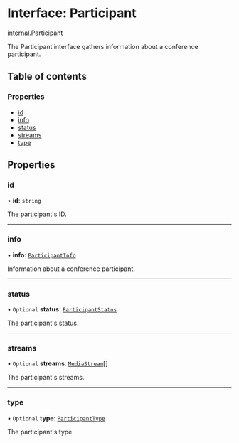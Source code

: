 # Interface: Participant

[internal](../modules/internal.md).Participant

The Participant interface gathers information about a conference participant.

## Table of contents

### Properties

- [id](internal.Participant.md#id)
- [info](internal.Participant.md#info)
- [status](internal.Participant.md#status)
- [streams](internal.Participant.md#streams)
- [type](internal.Participant.md#type)

## Properties

### id

• **id**: `string`

The participant's ID.

___

### info

• **info**: [`ParticipantInfo`](internal.ParticipantInfo.md)

Information about a conference participant.

___

### status

• `Optional` **status**: [`ParticipantStatus`](../enums/internal.ParticipantStatus.md)

The participant's status.

___

### streams

• `Optional` **streams**: [`MediaStream`](../modules/internal.md#mediastream)[]

The participant's streams.

___

### type

• `Optional` **type**: [`ParticipantType`](../enums/internal.ParticipantType.md)

The participant's type.
